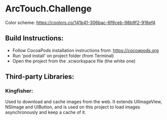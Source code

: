 # ArcTouch.Challenge

Color scheme: https://coolors.co/141b41-306bac-6f9ceb-98b9f2-918ef4

## Build Instructions:
- Follow CocoaPods installation instructions from: https://cocoapods.org
- Run 'pod install' on project folder (from Terminal)
- Open the project from the .xcworkspace file (the white one)

## Third-party Libraries:
### Kingfisher:
Used to download and cache images from the web. It extends UIImageView, NSImage and UIButton, and is used on this project to load images asynchronously and keep a cache of it.
